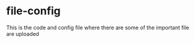 # file-config
This is the code and config file where there are some of the important file are uploaded
